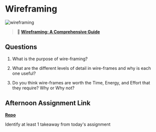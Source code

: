 # Wireframing

![wireframing](https://bcw.blob.core.windows.net/public/img/courses/2293087935019893)

> **📖 [Wireframing: A Comprehensive Guide](https://codeworksacademy.com/fs-student-guide/resources/wk1/06-Wireframing)**

## Questions

1. What is the purpose of wire-framing? 

2. What are the different levels of detail in wire-frames and why is each one useful?

3. Do you think wire-frames are worth the Time, Energy, and Effort that they require? Why or Why not?

## Afternoon Assignment Link

**[Repo](https://github.com/laxmeyers/<ASSIGNMENT_REPO>)**

Identify at least 1 takeaway from today's assignment
